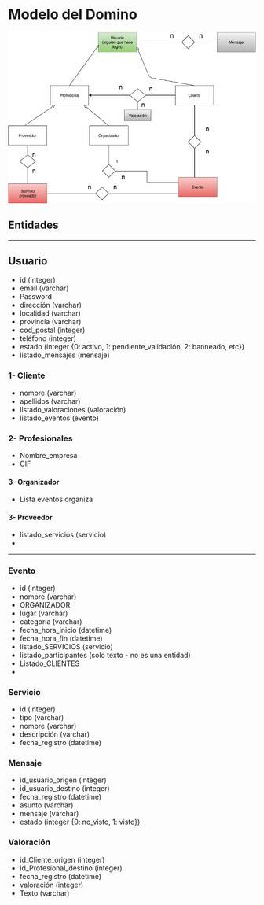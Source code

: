 # Modelo del Domino

![Modelo de dominio](https://github.com/EventSoftGroup/EventSoft/blob/master/Modelo_de_dominio_EventoSoft-v2.jpg)

## Entidades
---

## Usuario
   - id (integer)
   - email (varchar)
   - Password
   - dirección (varchar)
   - localidad (varchar)
   - provincia (varchar)
   - cod_postal (integer)
   - teléfono (integer)
   - estado (integer {0: activo, 1: pendiente_validación, 2: banneado, etc})
   - listado_mensajes (mensaje)
   
### 1- Cliente
   
   - nombre (varchar)
   - apellidos (varchar)
   - listado_valoraciones (valoración)
   - listado_eventos (evento)


### 2- Profesionales
   - Nombre_empresa
   - CIF
   


#### 3- Organizador
   - Lista eventos organiza


#### 3- Proveedor
   - listado_servicios (servicio) 
   - 


---
   
### Evento
   - id (integer)
   - nombre (varchar)
   - ORGANIZADOR
   - lugar (varchar)
   - categoría (varchar)
   - fecha_hora_inicio (datetime)
   - fecha_hora_fin (datetime)
   - listado_SERVICIOS (servicio)
   - listado_participantes (solo texto - no es una entidad)
   - Listado_CLIENTES
   - 

### Servicio
   - id (integer)
   - tipo (varchar)
   - nombre (varchar)
   - descripción (varchar)
   - fecha_registro (datetime)
      
### Mensaje 
   - id_usuario_origen (integer)
   - id_usuario_destino (integer)
   - fecha_registro (datetime)
   - asunto (varchar)
   - mensaje (varchar)
   - estado (integer {0: no_visto, 1: visto})
   
### Valoración
   - id_Cliente_origen (integer)
   - id_Profesional_destino (integer)
   - fecha_registro (datetime)
   - valoración (integer)
   - Texto (varchar)
   

